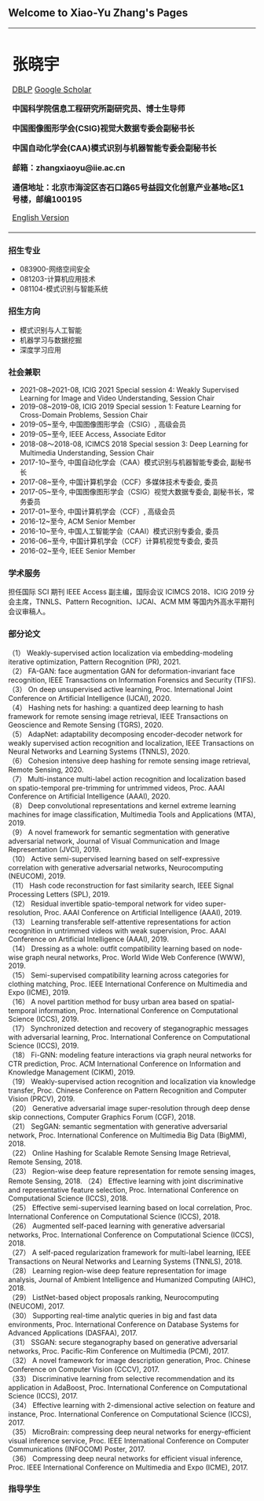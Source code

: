 ## Welcome to Xiao-Yu Zhang's Pages

<div>
<table border="0">
  <tr>
    <td width="75%">
      <h1>张晓宇</h1>
      <a href="https://dblp.org/pid/180/1745.html">DBLP</a> <a href="https://dblp.org/pid/180/1745.html">Google Scholar</a> 
      <p><b>中国科学院信息工程研究所副研究员、博士生导师</b></p>
      <p><b>中国图像图形学会(CSIG)视觉大数据专委会副秘书长</b></p>
      <p><b>中国自动化学会(CAA)模式识别与机器智能专委会副秘书长</b></p>
      <p><b>邮箱：zhangxiaoyu@iie.ac.cn</b></p>
      <p><b>通信地址：北京市海淀区杏石口路65号益园文化创意产业基地c区1号楼，邮编100195</b></p>
      <p><a href="/index-en.html">English Version</a></p>
    </td>
<!--     <td width="25%">
      <img src="/zhangxiaoyu.jpg" width="100%">
    </td> -->
  </tr>
</table>
</div>


### 招生专业

- 083900-网络空间安全
- 081203-计算机应用技术
- 081104-模式识别与智能系统

### 招生方向

- 模式识别与人工智能
- 机器学习与数据挖掘
- 深度学习应用

### 社会兼职

- 2021-08~2021-08, ICIG 2021 Special session 4: Weakly Supervised Learning for Image and Video Understanding, Session Chair
- 2019-08~2019-08, ICIG 2019 Special session 1: Feature Learning for Cross-Domain Problems, Session Chair
- 2019-05~至今, 中国图像图形学会（CSIG）, 高级会员
- 2019-05~至今, IEEE Access, Associate Editor
- 2018-08～2018-08, ICIMCS 2018 Special session 3: Deep Learning for Multimedia Understanding, Session Chair
- 2017-10~至今, 中国自动化学会（CAA）模式识别与机器智能专委会, 副秘书长
- 2017-08~至今, 中国计算机学会（CCF）多媒体技术专委会, 委员
- 2017-05~至今, 中国图像图形学会（CSIG）视觉大数据专委会, 副秘书长，常务委员
- 2017-01~至今, 中国计算机学会（CCF）, 高级会员
- 2016-12~至今, ACM Senior Member
- 2016-10~至今, 中国人工智能学会（CAAI）模式识别专委会, 委员
- 2016-06~至今, 中国计算机学会（CCF）计算机视觉专委会, 委员
- 2016-02~至今, IEEE Senior Member

### 学术服务

担任国际 SCI 期刊 IEEE Access 副主编，国际会议 ICIMCS 2018、ICIG 2019 分会主席，TNNLS、Pattern Recognition、IJCAI、ACM MM 等国内外高水平期刊会议审稿人。

### 部分论文

（1） Weakly-supervised action localization via embedding-modeling iterative optimization, Pattern Recognition (PR), 2021.<br/>
（2） FA-GAN: face augmentation GAN for deformation-invariant face recognition, IEEE Transactions on Information Forensics and Security (TIFS).<br/>
（3） On deep unsupervised active learning, Proc. International Joint Conference on Artificial Intelligence (IJCAI), 2020.<br/>
（4） Hashing nets for hashing: a quantized deep learning to hash framework for remote sensing image retrieval, IEEE Transactions on Geoscience and Remote Sensing (TGRS), 2020.<br/>
（5） AdapNet: adaptability decomposing encoder-decoder network for weakly supervised action recognition and localization, IEEE Transactions on Neural Networks and Learning Systems (TNNLS), 2020.<br/>
（6） Cohesion intensive deep hashing for remote sensing image retrieval, Remote Sensing, 2020.<br/>
（7） Multi-instance multi-label action recognition and localization based on spatio-temporal pre-trimming for untrimmed videos, Proc. AAAI Conference on Artificial Intelligence (AAAI), 2020.<br/>
（8） Deep convolutional representations and kernel extreme learning machines for image classification, Multimedia Tools and Applications (MTA), 2019.<br/>
（9） A novel framework for semantic segmentation with generative adversarial network, Journal of Visual Communication and Image Representation (JVCI), 2019.<br/>
（10） Active semi-supervised learning based on self-expressive correlation with generative adversarial networks, Neurocomputing (NEUCOM), 2019.<br/>
（11） Hash code reconstruction for fast similarity search, IEEE Signal Processing Letters (SPL), 2019.<br/>
（12） Residual invertible spatio-temporal network for video super-resolution, Proc. AAAI Conference on Artificial Intelligence (AAAI), 2019.<br/>
（13） Learning transferable self-attentive representations for action recognition in untrimmed videos with weak supervision, Proc. AAAI Conference on Artificial Intelligence (AAAI), 2019.<br/>
（14） Dressing as a whole: outfit compatibility learning based on node-wise graph neural networks, Proc. World Wide Web Conference (WWW), 2019.<br/>
（15） Semi-supervised compatibility learning across categories for clothing matching, Proc. IEEE International Conference on Multimedia and Expo (ICME), 2019.<br/>
（16） A novel partition method for busy urban area based on spatial-temporal information, Proc. International Conference on Computational Science (ICCS), 2019.<br/>
（17） Synchronized detection and recovery of steganographic messages with adversarial learning, Proc. International Conference on Computational Science (ICCS), 2019.<br/>
（18） Fi-GNN: modeling feature interactions via graph neural networks for CTR prediction, Proc. ACM International Conference on Information and Knowledge Management (CIKM), 2019.<br/>
（19） Weakly-supervised action recognition and localization via knowledge transfer, Proc. Chinese Conference on Pattern Recognition and Computer Vision (PRCV), 2019.<br/>
（20） Generative adversarial image super-resolution through deep dense skip connections, Computer Graphics Forum (CGF), 2018.<br/>
（21） SegGAN: semantic segmentation with generative adversarial network, Proc. International Conference on Multimedia Big Data (BigMM), 2018.<br/>
（22） Online Hashing for Scalable Remote Sensing Image Retrieval, Remote Sensing, 2018.<br/>
（23） Region-wise deep feature representation for remote sensing images, Remote Sensing, 2018.
（24） Effective learning with joint discriminative and representative feature selection, Proc. International Conference on Computational Science (ICCS), 2018.<br/>
（25） Effective semi-supervised learning based on local correlation, Proc. International Conference on Computational Science (ICCS), 2018.<br/>
（26） Augmented self-paced learning with generative adversarial networks, Proc. International Conference on Computational Science (ICCS), 2018.<br/>
（27） A self-paced regularization framework for multi-label learning, IEEE Transactions on Neural Networks and Learning Systems (TNNLS), 2018.<br/>
（28） Learning region-wise deep feature representation for image analysis, Journal of Ambient Intelligence and Humanized Computing (AIHC), 2018.<br/>
（29） ListNet-based object proposals ranking, Neurocomputing (NEUCOM), 2017.<br/>
（30） Supporting real-time analytic queries in big and fast data environments, Proc. International Conference on Database Systems for Advanced Applications (DASFAA), 2017.<br/>
（31） SSGAN: secure steganography based on generative adversarial networks, Proc. Pacific-Rim Conference on Multimedia (PCM), 2017.<br/>
（32） A novel framework for image description generation, Proc. Chinese Conference on Computer Vision (CCCV), 2017.<br/>
（33） Discriminative learning from selective recommendation and its application in AdaBoost, Proc. International Conference on Computational Science (ICCS), 2017.<br/>
（34） Effective learning with 2-dimensional active selection on feature and instance, Proc. International Conference on Computational Science (ICCS), 2017.<br/>
（35） MicroBrain: compressing deep neural networks for energy-efficient visual inference service, Proc. IEEE International Conference on Computer Communications (INFOCOM) Poster, 2017.<br/>
（36） Compressing deep neural networks for efficient visual inference, Proc. IEEE International Conference on Multimedia and Expo (ICME), 2017.<br/>

### 指导学生



<!-- ### Markdown

Markdown is a lightweight and easy-to-use syntax for styling your writing. It includes conventions for

```markdown
Syntax highlighted code block

# Header 1
## Header 2
### Header 3

- Bulleted
- List

1. Numbered
2. List

**Bold** and _Italic_ and `Code` text

[Link](url) and ![Image](src)
```

For more details see [Basic writing and formatting syntax](https://docs.github.com/en/github/writing-on-github/getting-started-with-writing-and-formatting-on-github/basic-writing-and-formatting-syntax).

### Jekyll Themes

Your Pages site will use the layout and styles from the Jekyll theme you have selected in your [repository settings](https://github.com/XYZ-CAS/XYZ-CAS.github.io/settings/pages). The name of this theme is saved in the Jekyll `_config.yml` configuration file.

### Support or Contact

Having trouble with Pages? Check out our [documentation](https://docs.github.com/categories/github-pages-basics/) or [contact support](https://support.github.com/contact) and we’ll help you sort it out. -->
